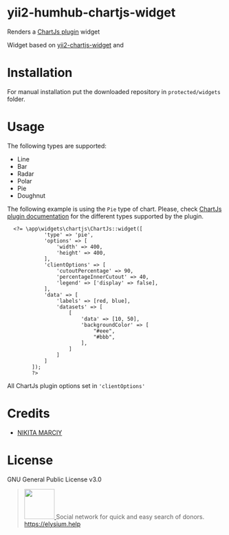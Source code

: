# yii2-humhub-chartjs-widget

Renders a <a href="http://chartjs.org">ChartJs plugin</a> widget

Widget based on <a href="https://github.com/2amigos/yii2-chartjs-widget">yii2-chartjs-widget</a> and

# Installation

For manual installation put the downloaded repository in <code>protected/widgets</code> folder.

# Usage

The following types are supported:

<ul>
<li>Line</li>
<li>Bar</li>
<li>Radar</li>
<li>Polar</li>
<li>Pie</li>
<li>Doughnut</li>
</ul>

The following example is using the <code>Pie</code> type of chart. Please, check <a href="http://www.chartjs.org/docs/">ChartJs plugin documentation</a> for the different types supported by the plugin.

```
  <?= \app\widgets\chartjs\ChartJs::widget([
            'type' => 'pie',
            'options' => [
                'width' => 400,
                'height' => 400,
            ],
            'clientOptions' => [
                'cutoutPercentage' => 90,
                'percentageInnerCutout' => 40,
                'legend' => ['display' => false],
            ],
            'data' => [
                'labels' => [red, blue],
                'datasets' => [
                    [
                        'data' => [10, 50],
                        'backgroundColor' => [
                            "#eee",
                            "#bbb",
                        ],
                    ]
                ]
            ]
        ]);
        ?>
```

All ChartJs plugin options set in <code>'clientOptions'</code> 

# Credits
<ul>
<li><a href="https://github.com/marciy">NIKITA MARCIY</a></li>
</ul>

# License

GNU General Public License v3.0
<blockquote>
<a href="https://github.com/elysiym">
<img src="https://avatars2.githubusercontent.com/u/23127767?v=3&s=200" width="70px">
</a>
<span>Social network for quick and easy search of donors.</span>
<a href="https://elysium.help" alt="https://elysium.help">https://elysium.help</a>
</blockquote>
